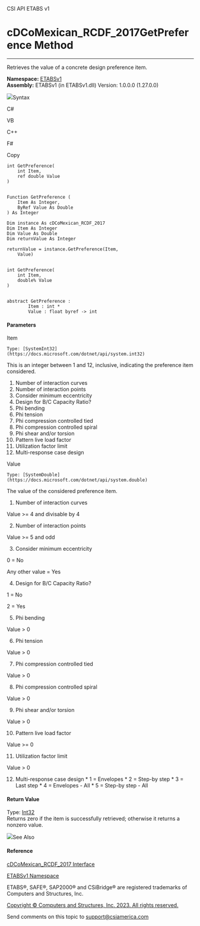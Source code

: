 ﻿

CSI API ETABS v1

# cDCoMexican_RCDF_2017GetPreference Method  
  
---  
  
Retrieves the value of a concrete design preference item.

**Namespace:** [ETABSv1](2780f1b8-2033-5289-2298-1cdb2a7508d9.htm)  
**Assembly:** ETABSv1 (in ETABSv1.dll) Version: 1.0.0.0 (1.27.0.0)

![](../icons/SectionExpanded.png)Syntax

C#

VB

C++

F#

Copy

    
    
    int GetPreference(
    	int Item,
    	ref double Value
    )
    
    
    Function GetPreference ( 
    	Item As Integer,
    	ByRef Value As Double
    ) As Integer
    
    Dim instance As cDCoMexican_RCDF_2017
    Dim Item As Integer
    Dim Value As Double
    Dim returnValue As Integer
    
    returnValue = instance.GetPreference(Item, 
    	Value)
    
    
    int GetPreference(
    	int Item, 
    	double% Value
    )
    
    
    abstract GetPreference : 
            Item : int * 
            Value : float byref -> int 
    

#### Parameters

Item

    Type: [SystemInt32](https://docs.microsoft.com/dotnet/api/system.int32)  
This is an integer between 1 and 12, inclusive, indicating the preference item
considered.

  1. Number of interaction curves
  2. Number of interaction points
  3. Consider minimum eccentricity
  4. Design for B/C Capacity Ratio?
  5. Phi bending
  6. Phi tension 
  7. Phi compression controlled tied
  8. Phi compression controlled spiral
  9. Phi shear and/or torsion
  10. Pattern live load factor
  11. Utilization factor limit
  12. Multi-response case design

Value

    Type: [SystemDouble](https://docs.microsoft.com/dotnet/api/system.double)  
The value of the considered preference item.

  1. Number of interaction curves 

Value >= 4 and divisable by 4

  2. Number of interaction points 

Value >= 5 and odd

  3. Consider minimum eccentricity 

0 = No

Any other value = Yes

  4. Design for B/C Capacity Ratio? 

1 = No

2 = Yes

  5. Phi bending 

Value > 0

  6. Phi tension 

Value > 0

  7. Phi compression controlled tied 

Value > 0

  8. Phi compression controlled spiral 

Value > 0

  9. Phi shear and/or torsion 

Value > 0

  10. Pattern live load factor 

Value >= 0

  11. Utilization factor limit 

Value > 0

  12. Multi-response case design 
     * 1 = Envelopes
     * 2 = Step-by step
     * 3 = Last step
     * 4 = Envelopes - All
     * 5 = Step-by step - All

#### Return Value

Type: [Int32](https://docs.microsoft.com/dotnet/api/system.int32)  
Returns zero if the item is successfully retrieved; otherwise it returns a
nonzero value.

![](../icons/SectionExpanded.png)See Also

#### Reference

[cDCoMexican_RCDF_2017 Interface](f919ecfa-e0c2-5158-7043-1832562fab3a.htm)

[ETABSv1 Namespace](2780f1b8-2033-5289-2298-1cdb2a7508d9.htm)

ETABS®, SAFE®, SAP2000® and CSiBridge® are registered trademarks of Computers
and Structures, Inc.  

[Copyright © Computers and Structures, Inc. 2023. All rights
reserved.](http://www.csiamerica.com)

Send comments on this topic to
[support@csiamerica.com](mailto:support%40csiamerica.com?Subject=CSI%20API%20ETABS%20v1)

